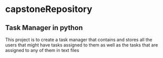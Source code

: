 # capstoneRepository
## Task Manager in python

This project is to create a task manager that contains and stores all the users that might have tasks assigned to them
as well as the tasks that are assigned to any of them in text files
